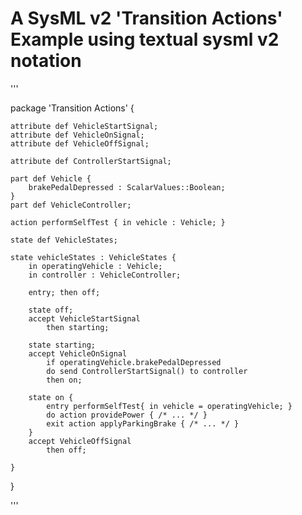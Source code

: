 # A SysML v2 'Transition Actions' Example using textual sysml v2 notation

'''

package 'Transition Actions' {
	
	attribute def VehicleStartSignal;
	attribute def VehicleOnSignal;
	attribute def VehicleOffSignal;
	
	attribute def ControllerStartSignal;
	
	part def Vehicle {
		brakePedalDepressed : ScalarValues::Boolean;
	}
	part def VehicleController;
	
	action performSelfTest { in vehicle : Vehicle; }
	
	state def VehicleStates;
		
	state vehicleStates : VehicleStates {
		in operatingVehicle : Vehicle;
		in controller : VehicleController;

		entry; then off;
		
		state off;
		accept VehicleStartSignal 
			then starting;
			
		state starting;
		accept VehicleOnSignal
			if operatingVehicle.brakePedalDepressed
			do send ControllerStartSignal() to controller
			then on;
			
		state on {
			entry performSelfTest{ in vehicle = operatingVehicle; }
			do action providePower { /* ... */ }
			exit action applyParkingBrake { /* ... */ }
		}
		accept VehicleOffSignal
			then off;

	}
	
}

'''
